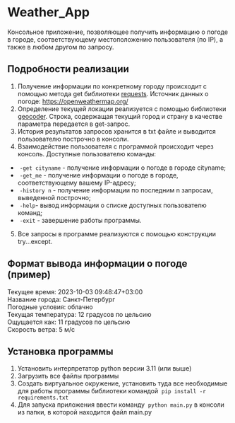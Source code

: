 # Weather_App
Консольное приложение, позволяющее получить информацию о погоде в городе, соответствующему местоположению пользователя (по IP), а также в любом другом по запросу.
## Подробности реализации
1) Получение информации по конкретному городу происходит с помощью метода get библиотеки [requests](https://requests.readthedocs.io/en/latest/user/quickstart/). Источник данных о погоде: https://openweathermap.org/
2) Определение текущей локации реализуется с помощью библиотеки [geocoder](https://pypi.org/project/geocoder/). Строка, содержащая текущий город и страну в качестве параметра передается в get-запрос.
3) История результатов запросов хранится в txt файле и выводится пользователю построчно в консоли.
4) Взаимодействие пользователя с программой происходит через консоль. Доступные пользователю команды:
*  `-get cityname` - получение информации о погоде в городе cityname;
*  `-get_me` - получение информации о погоде в городе, соответствующему вашему IP-адресу;
*  `-history n` - получение информации по последним n запросам, выведенной построчно;
*  `-help`- вывод информации о списке доступных пользователю команд;
*  `-exit` - завершение работы программы.
5) Все запросы в программе реализуются с помощью конструкции try...except.

## Формат вывода информации о погоде (пример)

Текущее время: 2023-10-03 09:48:47+03:00  
Название города: Санкт-Петербург  
Погодные условия: облачно  
Текущая температура: 12 градусов по цельсию  
Ощущается как: 11 градусов по цельсию  
Скорость ветра: 5 м/c  

## Установка программы
1) Установить интерпретатор python версии 3.11 (или выше)
2) Загрузить все файлы программы
3) Создать виртуальное окружение, установить туда все необходимые для работы программы библиотеки командой  `pip install -r requirements.txt`
4) Для запуска приложения ввести команду  `python main.py` в консоли из папки, в которой находится файл main.py